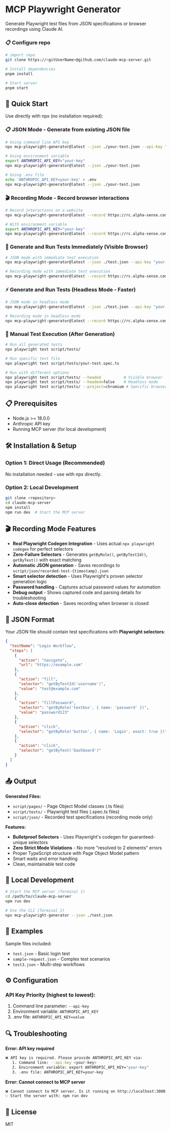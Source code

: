 # MCP Playwright Generator

Generate Playwright test files from JSON specifications or browser recordings using Claude AI.

### 📋 Configure repo

```bash
# import repo
git clone https://<gitUserName>@github.com/claude-mcp-server.git

# Install dependencies
pnpm install

# Start server
pnpm start
```

## 🚀 Quick Start

Use directly with npx (no installation required):

### 📋 JSON Mode - Generate from existing JSON file

```bash
# Using command line API key
npx mcp-playwright-generator@latest --json ./your-test.json --api-key "your-key"

# Using environment variable
export ANTHROPIC_API_KEY="your-key"
npx mcp-playwright-generator@latest --json ./your-test.json

# Using .env file
echo 'ANTHROPIC_API_KEY=your-key' > .env
npx mcp-playwright-generator@latest --json ./your-test.json
```

### 🎬 Recording Mode - Record browser interactions

```bash
# Record interactions on a website
npx mcp-playwright-generator@latest --record https://rc.alpha-sense.com --api-key "your-key"

# With environment variable
export ANTHROPIC_API_KEY="your-key"
npx mcp-playwright-generator@latest --record https://rc.alpha-sense.com
```

### 🚀 Generate and Run Tests Immediately (Visible Browser)

```bash
# JSON mode with immediate test execution
npx mcp-playwright-generator@latest --json ./test.json --api-key "your-key" --run

# Recording mode with immediate test execution
npx mcp-playwright-generator@latest --record https://rc.alpha-sense.com --api-key "your-key" --run
```

### ⚡ Generate and Run Tests (Headless Mode - Faster)

```bash
# JSON mode in headless mode
npx mcp-playwright-generator@latest --json ./test.json --api-key "your-key" --run --headless

# Recording mode in headless mode  
npx mcp-playwright-generator@latest --record https://rc.alpha-sense.com --api-key "your-key" --run --headless
```

### 🧪 Manual Test Execution (After Generation)

```bash
# Run all generated tests
npx playwright test script/tests/

# Run specific test file
npx playwright test script/tests/your-test.spec.ts

# Run with different options
npx playwright test script/tests/ --headed          # Visible browser
npx playwright test script/tests/ --headed=false    # Headless mode
npx playwright test script/tests/ --project=chromium # Specific browser
```

## 📋 Prerequisites

- Node.js >= 18.0.0
- Anthropic API key
- Running MCP server (for local development)

## 🛠️ Installation & Setup

### Option 1: Direct Usage (Recommended)
No installation needed - use with npx directly.

### Option 2: Local Development
```bash
git clone <repository>
cd claude-mcp-server
npm install
npm run dev  # Start the MCP server
```

## 🎬 Recording Mode Features
- **Real Playwright Codegen Integration** - Uses actual `npx playwright codegen` for perfect selectors
- **Zero-Failure Selectors** - Generates `getByRole()`, `getByTestId()`, `getByText()` with exact matching
- **Automatic JSON generation** - Saves recordings to `script/json/recorded-test-{timestamp}.json`
- **Smart selector detection** - Uses Playwright's proven selector generation logic
- **Password handling** - Captures actual password values for automation
- **Debug output** - Shows captured code and parsing details for troubleshooting
- **Auto-close detection** - Saves recording when browser is closed

## 📝 JSON Format

Your JSON file should contain test specifications with **Playwright selectors**:

```json
{
  "testName": "Login Workflow",
  "steps": [
    {
      "action": "navigate",
      "url": "https://example.com"
    },
    {
      "action": "fill",
      "selector": "getByTestId('username')",
      "value": "test@example.com"
    },
    {
      "action": "fillPassword",
      "selector": "getByRole('textbox', { name: 'password' })",
      "value": "password123"
    },
    {
      "action": "click",
      "selector": "getByRole('button', { name: 'Login', exact: true })"
    },
    {
      "action": "click",
      "selector": "getByText('Dashboard')"
    }
  ]
}
```

## 📤 Output

**Generated Files:**
- `script/pages/` - Page Object Model classes (.ts files)
- `script/tests/` - Playwright test files (.spec.ts files)
- `script/json/` - Recorded test specifications (recording mode only)

**Features:**
- **Bulletproof Selectors** - Uses Playwright's codegen for guaranteed-unique selectors
- **Zero Strict Mode Violations** - No more "resolved to 2 elements" errors
- Proper TypeScript structure with Page Object Model pattern
- Smart waits and error handling
- Clean, maintainable test code

## 🔧 Local Development

```bash
# Start the MCP server (Terminal 1)
cd /path/to/claude-mcp-server
npm run dev

# Use the CLI (Terminal 2)
npx mcp-playwright-generator --json ./test.json
```

## 📁 Examples

Sample files included:
- `test.json` - Basic login test
- `sample-request.json` - Complex test scenarios  
- `test3.json` - Multi-step workflows

## ⚙️ Configuration

### API Key Priority (highest to lowest):
1. Command line parameter: `--api-key`
2. Environment variable: `ANTHROPIC_API_KEY` 
3. .env file: `ANTHROPIC_API_KEY=value`

## 🔍 Troubleshooting

**Error: API key required**
```bash
❌ API key is required. Please provide ANTHROPIC_API_KEY via:
   1. Command line: --api-key <your-key>
   2. Environment variable: export ANTHROPIC_API_KEY="your-key"
   3. .env file: ANTHROPIC_API_KEY=your-key
```

**Error: Cannot connect to MCP server**
```bash
❌ Cannot connect to MCP server. Is it running on http://localhost:3000?
💡 Start the server with: npm run dev
```

## 📄 License

MIT
